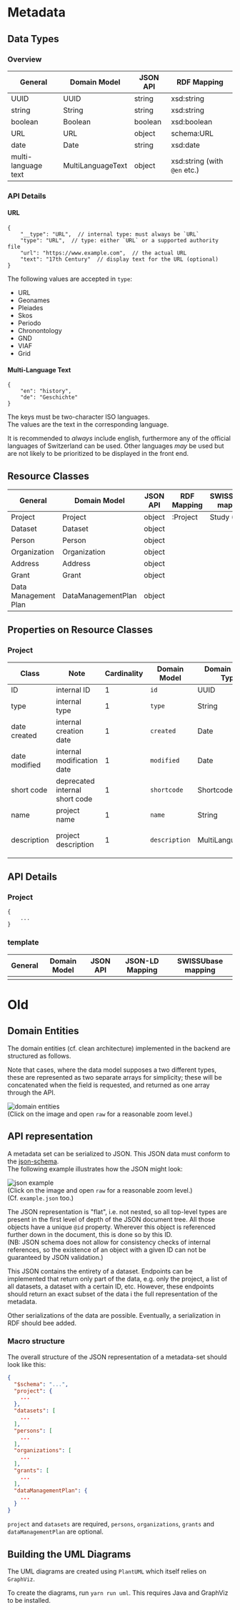 # Metadata


## Data Types

### Overview

| General             | Domain Model      | JSON API | RDF Mapping                  |
| ------------------- | ----------------- | -------- | ---------------------------- |
| UUID                | UUID              | string   | xsd:string                   |
| string              | String            | string   | xsd:string                   |
| boolean             | Boolean           | boolean  | xsd:boolean                  |
| URL                 | URL               | object   | schema:URL                   |
| date                | Date              | string   | xsd:date                     |
| multi-language text | MultiLanguageText | object   | xsd:string (with `@en` etc.) |


### API Details

#### URL

```jsonc
{
    "__type": "URL",  // internal type: must always be `URL`
    "type": "URL",  // type: either `URL` or a supported authority file
    "url": "https://www.example.com",  // the actual URL
    "text": "17th Century"  // display text for the URL (optional)
}
```

The following values are accepted in `type`:

- URL
- Geonames
- Pleiades
- Skos
- Periodo
- Chronontology
- GND
- VIAF
- Grid


#### Multi-Language Text

```jsonc
{
    "en": "history",
    "de": "Geschichte"
}
```

The keys must be two-character ISO languages.  
The values are the text in the corresponding language.

It is recommended to _always_ include english, furthermore any of the official languages of Switzerland can be used. Other languages _may_ be used but are not likely to be prioritized to be displayed in the front end.


## Resource Classes

| General              | Domain Model       | JSON API | RDF Mapping   | SWISSUbase mapping |
| -------------------- | ------------------ | -------- | ------------- | ------------------ |
| Project              | Project            | object   | :Project      | Study (300)        |
| Dataset              | Dataset            | object   | <!-- TODO --> | <!-- TODO -->      |
| Person               | Person             | object   | <!-- TODO --> | <!-- TODO -->      |
| Organization         | Organization       | object   | <!-- TODO --> | <!-- TODO -->      |
| Address              | Address            | object   | <!-- TODO --> | <!-- TODO -->      |
| Grant                | Grant              | object   | <!-- TODO --> | <!-- TODO -->      |
| Data Management Plan | DataManagementPlan | object   | <!-- TODO --> | <!-- TODO -->      |



## Properties on Resource Classes

### Project

| Class         | Note                           | Cardinality | Domain Model  | Domain Model Type | JSON API      | JSON Type       | RDF Mapping      | RDF type                     | RDF Cardinality | SWISSUbase mapping |
| ------------- | ------------------------------ | ----------- | ------------- | ----------------- | ------------- | --------------- | ---------------- | ---------------------------- | --------------- | ------------------ |
| ID            | internal ID                    | 1           | `id`          | UUID              | `__id`        | string          | IRI              | IRI                          | -               | -                  |
| type          | internal type                  | 1           | `type`        | String            | `__type`      | string          | `@type`          | rdf:type                     | -               | -                  |
| date created  | internal creation date         | 1           | `created`     | Date              | `__created`   | string          | <!-- TODO -->    | <!-- TODO -->                | -               | -                  |
| date modified | internal modification date     | 1           | `modified`    | Date              | `__modified`  | string          | <!-- TODO -->    | <!-- TODO -->                | -               | -                  |
| short code    | deprecated internal short code | 1           | `shortcode`   | Shortcode         | `shortcode`   | string          | `:hasShortcode`  | xsd:string                   | 1               | ?                  |
| name          | project name                   | 1           | `name`        | String            | `name`        | string          | `hasName`        | xsd:string                   | 1               | Title (302)        |
| description   | project description            | 1           | `description` | MultiLanguageText | `description` | object (`text`) | `hasDescription` | xsd:string (with `@en` etc.) | 1-n             | Abstract (314)     |
|               |                                |             |               |                   |               |                 |                  |                              |                 |                    |



<!-- 

(1)
MultiLanguageText description
Date startDate

(1 - n)
Dataset[] datasets
MultiLanguageText[] keywords
MultiLanguageText[] disciplineTexts
URL[] disciplineRefs
MultiLanguageText[] temporalCoverageTexts
URL[] temporalCoverageRefs
URL[] spatialCoverages
Person[] funderPersons
Organization[] funderOrganizations

(1 - 2)
URL[] urls

Optional Fields
(0 - 1)
DataManagementPlan dataManagementPlan
Date endDate
Person contactPerson
Organization contactOrganization
String howToCite

(0 - n)
String[] publications
Grant[] grants
MultiLanguageText[] alternativeNames

 -->

## API Details

### Project

```jsonc
{
    ...
}
```

<!-- TODO: add API stuff for all the classes -->



### template

| General | Domain Model | JSON API | JSON-LD Mapping | SWISSUbase mapping |
| ------- | ------------ | -------- | --------------- | ------------------ |
|         |              |          |                 |                    |



# Old

## Domain Entities

The domain entities (cf. clean architecture) implemented in the backend are structured as follows.

Note that cases, where the data model supposes a two different types, these are represented as two separate arrays for simplicity; these will be concatenated when the field is requested, and returned as one array through the API.

![domain entities](./domain-entities.svg)  
(Click on the image and open `raw` for a reasonable zoom level.)

## API representation

A metadata set can be serialized to JSON. This JSON data must conform to the [json-schema](schema-metadata.json).  
The following example illustrates how the JSON might look:

![json example](./api-example.svg)  
(Click on the image and open `raw` for a reasonable zoom level.)  
(Cf. `example.json` too.)

The JSON representation is "flat", i.e. not nested, so all top-level types are present in the first level of depth of the JSON document tree. All those objects have a unique `@id` property. Wherever this object is referenced further down in the document, this is done so by this ID.  
(NB: JSON schema does not allow for consistency checks of internal references, so the existence of an object with a given ID can not be guaranteed by JSON validation.)

This JSON contains the entirety of a dataset. Endpoints can be implemented that return only part of the data, e.g. only the project, a list of all datasets, a dataset with a certain ID, etc. However, these endpoints should return an exact subset of the data i the full representation of the metadata.

Other serializations of the data are possible. Eventually, a serialization in RDF should bee added.

### Macro structure

The overall structure of the JSON representation of a metadata-set should look like this:

```json
{
  "$schema": "...",
  "project": {
    ...
  },
  "datasets": [
    ...
  ],
  "persons": [
    ...
  ],
  "organizations": [
    ...
  ],
  "grants": [
    ...
  ],
  "dataManagementPlan": {
    ...
  }
}
```

`project` and `datasets` are required, `persons`, `organizations`, `grants` and `dataManagementPlan` are optional.

## Building the UML Diagrams

The UML diagrams are created using `PlantUML` which itself relies on `GraphViz`.

To create the diagrams, run `yarn run uml`. This requires Java and GraphViz to be installed.
